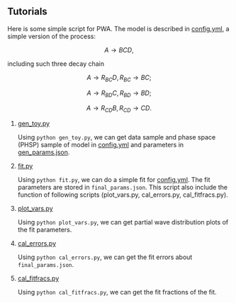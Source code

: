 ## Tutorials

Here is some simple script for PWA. The model is described in
[config.yml](config.yml), a simple version of the process:

```math
A \rightarrow B C D,
```

including such three decay chain

```math
A \rightarrow R_{BC} D, R_{BC} \rightarrow B C;
```

```math
A \rightarrow R_{BD} C, R_{BD} \rightarrow B D;
```

```math
A \rightarrow R_{CD} B, R_{CD} \rightarrow C D.
```

1. [gen_toy.py](gen_toy.py)

   Using `python gen_toy.py`, we can get data sample and phase space (PHSP)
   sample of model in [config.yml](config.yml) and parameters in
   [gen_params.json](gen_params.json).

2. [fit.py](fit.py)

   Using `python fit.py`, we can do a simple fit for [config.yml](config.yml).
   The fit parameters are stored in `final_params.json`. This script also
   include the function of following scripts (plot_vars.py, cal_errors.py,
   cal_fitfracs.py).

3. [plot_vars.py](plot_vars.py)

   Using `python plot_vars.py`, we can get partial wave distribution plots of
   the fit parameters.

4. [cal_errors.py](cal_errors.py)

   Using `python cal_errors.py`, we can get the fit errors about
   `final_params.json`.

5. [cal_fitfracs.py](cal_fitfracs.py)

   Using `python cal_fitfracs.py`, we can get the fit fractions of the fit.
